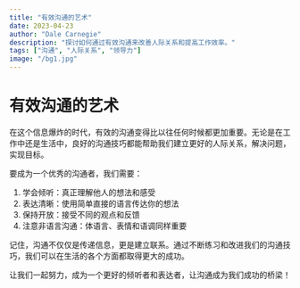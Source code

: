 ```yaml
---
title: "有效沟通的艺术"
date: 2023-04-23
author: "Dale Carnegie"
description: "探讨如何通过有效沟通来改善人际关系和提高工作效率。"
tags: ["沟通", "人际关系", "领导力"]
image: "/bg1.jpg"
---
```


# 有效沟通的艺术

在这个信息爆炸的时代，有效的沟通变得比以往任何时候都更加重要。无论是在工作中还是生活中，良好的沟通技巧都能帮助我们建立更好的人际关系，解决问题，实现目标。

要成为一个优秀的沟通者，我们需要：

1. 学会倾听：真正理解他人的想法和感受
2. 表达清晰：使用简单直接的语言传达你的想法
3. 保持开放：接受不同的观点和反馈
4. 注意非语言沟通：体语言、表情和语调同样重要

记住，沟通不仅仅是传递信息，更是建立联系。通过不断练习和改进我们的沟通技巧，我们可以在生活的各个方面都取得更大的成功。

让我们一起努力，成为一个更好的倾听者和表达者，让沟通成为我们成功的桥梁！

